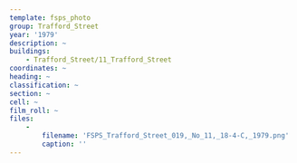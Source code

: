 ```yaml
---
template: fsps_photo
group: Trafford_Street
year: '1979'
description: ~
buildings:
    - Trafford_Street/11_Trafford_Street
coordinates: ~
heading: ~
classification: ~
section: ~
cell: ~
film_roll: ~
files:
    -
        filename: 'FSPS_Trafford_Street_019,_No_11,_18-4-C,_1979.png'
        caption: ''
---
```

